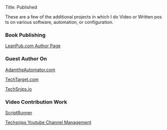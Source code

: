 Title: Published

<p>These are a few of the additional projects in which I do Video or Written posts on various software, automation, or configuration.</p>

### Book Publishing
<p><a href="https://leanpub.com/u/davepinkawa" target="_blank" rel="noopener noreferrer">LeanPub.com Author Page</a></p>


### Guest Author On

<p><a href="https://adamtheautomator.com/author/david-pinkawa/" target="_blank" rel="noopener noreferrer">AdamtheAutomator.com</a></p>

<p><a href="https://www.techtarget.com/contributor/Dave-Pinkawa" target="_blank" rel="noopener noreferrer">TechTarget.com</a></p>

<p><a href="https://techsnips.io/contributors/david-pinkawa/" target="_blank" rel="noopener noreferrer">TechSnips.io</a></p>

### Video Contribution Work

<p><a href="https://www.youtube.com/watch?v=J_e-W4HbZYA&list=PLdBRPSN62VAS3yMestt7nnArhNg6egoYM" target="_blank" rel="noopener noreferrer">ScriptRunner</a></p>

<p><a href="https://www.youtube.com/channel/UCFgZ8AxNf1Bd1C6V5-Vx7kA" target="_blank" rel="noopener noreferrer">Techsnips Youtube Channel Management</a></p>
